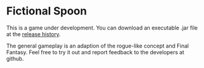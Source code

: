 # Fictional Spoon

This is a game under development. You can download an executable .jar file at the [release history](https://github.com/dhaunac/fictional-spoon/releases).

The general gameplay is an adaption of the rogue-like concept and Final Fantasy. Feel free to try it out and report feedback to the developers at github.

